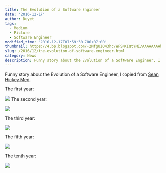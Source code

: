 ```yaml
---
title: The Evolution of a Software Engineer
date: '2016-12-17'
author: Duyet
tags:
  - Medium
  - Picture
  - Software Engineer
modified_time: '2016-12-17T07:59:30.786+07:00'
thumbnail: https://4.bp.blogspot.com/-2MfgUIO43hc/WFSMKIQtYMI/AAAAAAAAhE0/SJv2XYviX58TNQAPNHci7hWE-btfAsrgACK4B/s1600/0-oZ9ehgrpvTVc6e32.png
slug: /2016/12/the-evolution-of-software-engineer.html
category: News
description: Funny story about the Evolution of a Software Engineer, I copied from [Sean Hickey Med]
---
```


Funny story about the Evolution of a Software Engineer, I copied from [Sean Hickey Med](https://medium.com/@webseanhickey/the-evolution-of-a-software-engineer-db854689243#.wwbexukuv).

The first year:

![](https://4.bp.blogspot.com/-2MfgUIO43hc/WFSMKIQtYMI/AAAAAAAAhE0/SJv2XYviX58TNQAPNHci7hWE-btfAsrgACK4B/s1600/0-oZ9ehgrpvTVc6e32.png)
The second year:

![](https://2.bp.blogspot.com/-yfeIfuAUoyo/WFSMW_J0szI/AAAAAAAAhE8/BAIj1iKfbesfkL89JDqH7NZwaVmPlEolACK4B/s1600/0-BWbzGkcrgaR0zC3Q.png)

The third year:

![](https://1.bp.blogspot.com/-nEG3wPYwqE8/WFSMXeip9sI/AAAAAAAAhFE/B8JlAOTbe28YHwjppqNDrTlDrdcVceVQgCK4B/s1600/0-3p7TE5cpfwPbUOch.png)

The fifth year:

![](https://2.bp.blogspot.com/-aV-KchhvHPc/WFSMgNpHUqI/AAAAAAAAhFM/hCjXXTaM7uU1Uo9UF35lonhYZzdRanhcwCK4B/s1600/0-eHJV6dJRQ54sHKDZ.png)

The tenth year:

![](https://2.bp.blogspot.com/-MvDOoOnTXxA/WFSMjXwecMI/AAAAAAAAhFU/UZoGMXIXeLE8ymGjqp-_OCKqmjJoYQrBQCK4B/s1600/0-TibxeeJ588jTDUmF.png)
